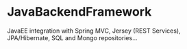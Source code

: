 # JavaBackendFramework
JavaEE integration with Spring MVC, Jersey (REST Services), JPA/Hibernate, SQL and Mongo repositories...
